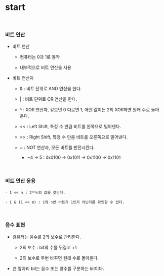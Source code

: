 # start

<br>

### 비트 연산

- 비트 연산

    - 컴퓨터는 0과 1로 동작

    - 내부적으로 비트 연산을 사용

- 비트 연산자

    - & : 비트 단위로 AND 연산을 한다.

    - | : 비트 단위로 OR 연산을 한다.

    - ^ : XOR 연산자, 같으면 0 다르면 1, 어떤 값이든 2회 XOR하면 원래 수로 돌아온다.

    - << : Left Shift, 특정 수 만큼 비트를 왼쪽으로 밀어낸다.

    - \>> : Right Shift, 특정 수 만큼 비트를 오른쪽으로 밀어낸다.

    - ~ : NOT 연산자, 모든 비트를 반전시킨다.

        - ~4 -> 5 : 0x0100 -> 0x1011 -> 0x1100 -> 0x1101

<br>

### 비트 연산 응용

    - 1 << n : 2**n의 값을 갖는다.

    - i & (1 << n) : i의 n번 비트가 1인지 아닌지를 확인할 수 있다.

<br>

### 음수 표현

- 컴퓨터는 음수를 2의 보수로 관리한다.

    - 2의 보수 : bit의 수를 뒤집고 +1

    - 2의 보수로 두번 바꾸면 원래 수로 돌아온다.

- 맨 앞자리 bit는 음수 또는 양수를 구분하는 bit이다.